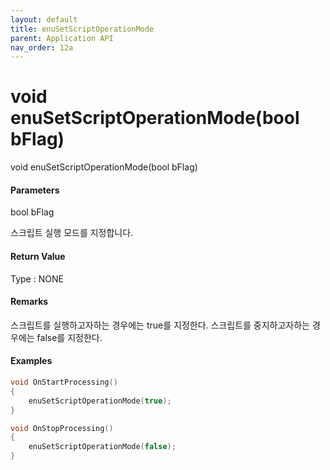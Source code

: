 ```yaml
---
layout: default
title: enuSetScriptOperationMode
parent: Application API
nav_order: 12a
---
```

# void enuSetScriptOperationMode\(bool bFlag\)

void enuSetScriptOperationMode\(bool bFlag\)

#### Parameters

bool bFlag

스크립트 실행 모드를 지정합니다.

#### Return Value

Type : NONE

#### Remarks

스크립트를 실행하고자하는 경우에는 true를 지정한다. 스크립트를 중지하고자하는 경우에는 false를 지정한다.

#### Examples

```cpp
void OnStartProcessing()
{
	enuSetScriptOperationMode(true);
}

void OnStopProcessing()
{
	enuSetScriptOperationMode(false);
}
```



